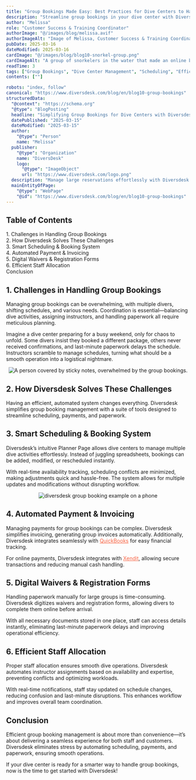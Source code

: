 ```yaml
---
title: "Group Bookings Made Easy: Best Practices for Dive Centers to Handle Large Reservations with Diversdesk"
description: "Streamline group bookings in your dive center with Diversdesk's smart scheduling and automation tools."
author: "Melissa"
role: "Customer Success & Training Coordinator"
authorImage: "@/images/blog/melissa.avif"
authorImageAlt: "Image of Melissa, Customer Success & Training Coordinator"
pubDate: 2025-03-16
dateModified: 2025-03-16
cardImage: "@/images/blog/blog10-snorkel-group.png"
cardImageAlt: "A group of snorkelers in the water that made an online booking using diversdesk"
readTime: 3
tags: ["Group Bookings", "Dive Center Management", "Scheduling", "Efficiency"]
contents: [""]

robots: "index, follow"
canonical: "https://www.diversdesk.com/blog/en/blog10-group-bookings"
structuredData:
  "@context": "https://schema.org"
  "@type": "BlogPosting"
  headline: "Simplifying Group Bookings for Dive Centers with Diversdesk"
  datePublished: "2025-03-15"
  dateModified: "2025-03-15"
  author:
    "@type": "Person"
    name: "Melissa"
  publisher:
    "@type": "Organization"
    name: "DiversDesk"
    logo:
      "@type": "ImageObject"
      url: "https://www.diversdesk.com/logo.png"
  description: "Manage large reservations effortlessly with Diversdesk’s smart scheduling, automated invoicing, and digital waivers."
  mainEntityOfPage:
    "@type": "WebPage"
    "@id": "https://www.diversdesk.com/blog/en/blog10-group-bookings"
---
```


<!-- Table of Contents -->
<nav id="toc" class="mb-8">
  <h2 class="text-xl font-bold mb-3">Table of Contents</h2>
  <ul class="space-y-2 text-neutral-600 dark:text-neutral-400">
    <li><a href="#challenges" class="hover:text-neutral-800 dark:hover:text-neutral-200">1. Challenges in Handling Group Bookings</a></li>
    <li><a href="#solutions" class="hover:text-neutral-800 dark:hover:text-neutral-200">2. How Diversdesk Solves These Challenges</a></li>
    <li><a href="#scheduling" class="hover:text-neutral-800 dark:hover:text-neutral-200">3. Smart Scheduling & Booking System</a></li>
    <li><a href="#payments" class="hover:text-neutral-800 dark:hover:text-neutral-200">4. Automated Payment & Invoicing</a></li>
    <li><a href="#waivers" class="hover:text-neutral-800 dark:hover:text-neutral-200">5. Digital Waivers & Registration Forms</a></li>
    <li><a href="#staff" class="hover:text-neutral-800 dark:hover:text-neutral-200">6. Efficient Staff Allocation</a></li>
    <li><a href="#conclusion" class="hover:text-neutral-800 dark:hover:text-neutral-200">Conclusion</a></li>
  </ul>
</nav>

<h2 id="challenges" class="section-heading">1. Challenges in Handling Group Bookings</h2>
<p>
Managing group bookings can be overwhelming, with multiple divers, shifting schedules, and various needs. Coordination is essential—balancing dive activities, assigning instructors, and handling paperwork all require meticulous planning.
</p>
<p>
Imagine a dive center preparing for a busy weekend, only for chaos to unfold. Some divers insist they booked a different package, others never received confirmations, and last-minute paperwork delays the schedule. Instructors scramble to manage schedules, turning what should be a smooth operation into a logistical nightmare.
</p>

<div style="text-align: center;">
  <img 
    src="/images/blog10-sticky-notes.avif" 
    alt="A person covered by sticky notes, overwhelmed by the group bookings."
    class="w-full md:w-9/12 mx-auto"
  />
</div>

<h2 id="solutions" class="section-heading">2. How Diversdesk Solves These Challenges</h2>
<p>
Having an efficient, automated system changes everything. Diversdesk simplifies group booking management with a suite of tools designed to streamline scheduling, payments, and paperwork.
</p>


<h2 id="scheduling" class="section-heading">3. Smart Scheduling & Booking System</h2>
<p>
Diversdesk’s intuitive Planner Page allows dive centers to manage multiple dive activities effortlessly. Instead of juggling spreadsheets, bookings can be added, modified, or rescheduled instantly.
</p>
<p>
With real-time availability tracking, scheduling conflicts are minimized, making adjustments quick and hassle-free. The system allows for multiple updates and modifications without disrupting workflow.
</p>

<div style="text-align: center;">
  <img 
    src="/images/blog10-group-booking.avif" 
    alt="diversdesk group booking example on a phone"
    class="w-full md:w-3/5 mx-auto"
  />
</div>

<h2 id="payments" class="section-heading">4. Automated Payment & Invoicing</h2>
<p>
Managing payments for group bookings can be complex. Diversdesk simplifies invoicing, generating group invoices automatically. Additionally, Diversdesk integrates seamlessly with <a href="https://quickbooks.intuit.com/" target="_blank" rel="noopener noreferrer" style="color: #F86545">QuickBooks</a> for easy financial tracking. 
</p>
<p>
For online payments, Diversdesk integrates with <a href="https://www.xendit.co/" target="_blank" rel="noopener noreferrer" style="color: #F86545">Xendit</a>, allowing secure transactions and reducing manual cash handling.
</p>

<h2 id="waivers" class="section-heading">5. Digital Waivers & Registration Forms</h2>
<p>
Handling paperwork manually for large groups is time-consuming. Diversdesk digitizes waivers and registration forms, allowing divers to complete them online before arrival.
</p>
<p>
With all necessary documents stored in one place, staff can access details instantly, eliminating last-minute paperwork delays and improving operational efficiency.
</p>

<h2 id="staff" class="section-heading">6. Efficient Staff Allocation</h2>
<p>
Proper staff allocation ensures smooth dive operations. Diversdesk automates instructor assignments based on availability and expertise, preventing conflicts and optimizing workloads.
</p>
<p>
With real-time notifications, staff stay updated on schedule changes, reducing confusion and last-minute disruptions. This enhances workflow and improves overall team coordination.
</p>

<h2 id="conclusion" class="section-heading">Conclusion</h2>
<p>
Efficient group booking management is about more than convenience—it’s about delivering a seamless experience for both staff and customers. Diversdesk eliminates stress by automating scheduling, payments, and paperwork, ensuring smooth operations.
</p>
<p>
If your dive center is ready for a smarter way to handle group bookings, now is the time to get started with Diversdesk!
</p>